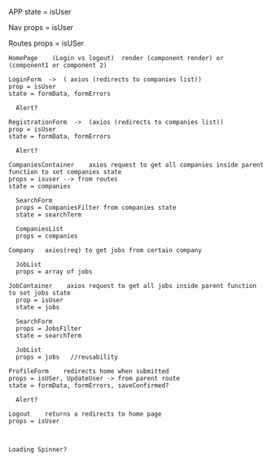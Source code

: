 APP
  state = isUser

  Nav
  props = isUser 

  Routes
  props = isUSer

    HomePage    (Login vs logout)  render (component render) or (component1 or component 2)
                                            
    LoginForm  ->  ( axios (redirects to companies list)) 
    prop = isUser
    state = formData, formErrors

      Alert?                                                             
      
    RegistrationForm  ->  (axios (redirects to companies list))    
    prop = isUser
    state = formData, formErrors   

      Alert?

    CompaniesContainer    axios request to get all companies inside parent function to set companies state
    props = isuser --> from routes     
    state = companies                                                                                         
                                                
      SearchForm
      props = CompaniesFilter from companies state 
      state = searchTerm   

      CompaniesList 
      props = companies 
       
    Company   axios(req) to get jobs from certain company

      JobList
      props = array of jobs

    JobContainer    axios request to get all jobs inside parent function to set jobs state
      prop = isUser
      state = jobs  

      SearchForm  
      props = JobsFilter
      state = searchTerm

      JobList   
      props = jobs   //reusability

    ProfileForm    redirects home when submitted                     
    props = isUSer, UpdateUser -> from parent route
    state = formData, formErrors, saveConfirmed?

      Alert?

    Logout    returns a redirects to home page
    props = isUser
      


    Loading Spinner?

    